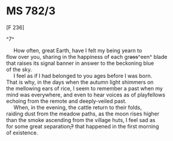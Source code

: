 # MS 782/3

[F 236]

^7^

&nbsp;&nbsp;&nbsp;&nbsp;&nbsp;How often, great Earth, have I felt my being yearn to \
flow over you, sharing in the happiness of each gr~~ass~~^een^ blade \
that raises its signal banner in answer to the beckoning blue \
of the sky. \
&nbsp;&nbsp;&nbsp;&nbsp;&nbsp;I feel as if I had belonged to you ages before I was born. \
That is why, in the days when the autumn light shimmers on \
the mellowing ears of rice, I seem to remember a past when my \
mind was everywhere, and even to hear voices as of playfellows \
echoing from the remote and deeply-veiled past. \
&nbsp;&nbsp;&nbsp;&nbsp;&nbsp;When, in the evening, the cattle return to their folds, \
raiding dust from the meadow paths, as the moon rises higher \
than the smoke ascending from the village huts, I feel sad as \
for some great separation~~,?~~ that happened in the first morning \
of existence. 
